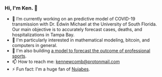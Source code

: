 ### Hi, I'm Ken. 👋

- 🔭 I’m currently working on an predictive model of COVID-19 transmission with Dr. Edwin Michael at the University of South Florida. Our main objective is to accurately forecast cases, deaths, and hospitalizations in Tampa Bay.
- 🌱 I'm particularly interested in mathematical modeling, bitcoin, and computers in general.
- 🏐 I'm also building [a model to forecast the outcome of professional sports](https://ken.rocks/odds).
- 📫 How to reach me: kennewcomb@protonmail.com
- ⚡ Fun fact: I'm a huge fan of [Nujabes](https://www.youtube.com/watch?v=etZdKlEckTw).
